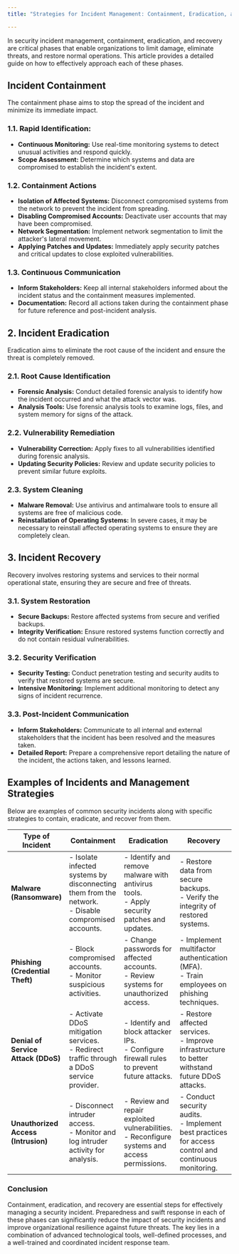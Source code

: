 ```yaml
---
title: "Strategies for Incident Management: Containment, Eradication, and Recovery"

---
```


In security incident management, containment, eradication, and recovery are critical phases that enable organizations to limit damage, eliminate threats, and restore normal operations. This article provides a detailed guide on how to effectively approach each of these phases.

## Incident Containment

The containment phase aims to stop the spread of the incident and minimize its immediate impact.

### 1.1. Rapid Identification:

   - **Continuous Monitoring:** Use real-time monitoring systems to detect unusual activities and respond quickly.
   - **Scope Assessment:** Determine which systems and data are compromised to establish the incident's extent.

### 1.2. Containment Actions

   - **Isolation of Affected Systems:** Disconnect compromised systems from the network to prevent the incident from spreading.
   - **Disabling Compromised Accounts:** Deactivate user accounts that may have been compromised.
   - **Network Segmentation:** Implement network segmentation to limit the attacker's lateral movement.
   - **Applying Patches and Updates:** Immediately apply security patches and critical updates to close exploited vulnerabilities.

### 1.3. Continuous Communication

   - **Inform Stakeholders:** Keep all internal stakeholders informed about the incident status and the containment measures implemented.
   - **Documentation:** Record all actions taken during the containment phase for future reference and post-incident analysis.

## 2. Incident Eradication

Eradication aims to eliminate the root cause of the incident and ensure the threat is completely removed.

### 2.1. Root Cause Identification

   - **Forensic Analysis:** Conduct detailed forensic analysis to identify how the incident occurred and what the attack vector was.
   - **Analysis Tools:** Use forensic analysis tools to examine logs, files, and system memory for signs of the attack.

### 2.2. Vulnerability Remediation

   - **Vulnerability Correction:** Apply fixes to all vulnerabilities identified during forensic analysis.
   - **Updating Security Policies:** Review and update security policies to prevent similar future exploits.

### 2.3. System Cleaning

   - **Malware Removal:** Use antivirus and antimalware tools to ensure all systems are free of malicious code.
   - **Reinstallation of Operating Systems:** In severe cases, it may be necessary to reinstall affected operating systems to ensure they are completely clean.

## 3. Incident Recovery

Recovery involves restoring systems and services to their normal operational state, ensuring they are secure and free of threats.

### 3.1. System Restoration

   - **Secure Backups:** Restore affected systems from secure and verified backups.
   - **Integrity Verification:** Ensure restored systems function correctly and do not contain residual vulnerabilities.

### 3.2. Security Verification

   - **Security Testing:** Conduct penetration testing and security audits to verify that restored systems are secure.
   - **Intensive Monitoring:** Implement additional monitoring to detect any signs of incident recurrence.

### 3.3. Post-Incident Communication

   - **Inform Stakeholders:** Communicate to all internal and external stakeholders that the incident has been resolved and the measures taken.
   - **Detailed Report:** Prepare a comprehensive report detailing the nature of the incident, the actions taken, and lessons learned.

## Examples of Incidents and Management Strategies

Below are examples of common security incidents along with specific strategies to contain, eradicate, and recover from them.

| **Type of Incident**                  | **Containment**                                                                                           | **Eradication**                                                                                           | **Recovery**                                                                                               |
|---------------------------------------|-----------------------------------------------------------------------------------------------------------|------------------------------------------------------------------------------------------------------------|------------------------------------------------------------------------------------------------------------|
| **Malware (Ransomware)**              | - Isolate infected systems by disconnecting them from the network.<br>- Disable compromised accounts.     | - Identify and remove malware with antivirus tools.<br>- Apply security patches and updates.                | - Restore data from secure backups.<br>- Verify the integrity of restored systems.                         |
| **Phishing (Credential Theft)**       | - Block compromised accounts.<br>- Monitor suspicious activities.                                         | - Change passwords for affected accounts.<br>- Review systems for unauthorized access.                      | - Implement multifactor authentication (MFA).<br>- Train employees on phishing techniques.                 |
| **Denial of Service Attack (DDoS)**   | - Activate DDoS mitigation services.<br>- Redirect traffic through a DDoS service provider.                | - Identify and block attacker IPs.<br>- Configure firewall rules to prevent future attacks.                | - Restore affected services.<br>- Improve infrastructure to better withstand future DDoS attacks.          |
| **Unauthorized Access (Intrusion)**   | - Disconnect intruder access.<br>- Monitor and log intruder activity for analysis.                        | - Review and repair exploited vulnerabilities.<br>- Reconfigure systems and access permissions.             | - Conduct security audits.<br>- Implement best practices for access control and continuous monitoring.     |

### Conclusion

Containment, eradication, and recovery are essential steps for effectively managing a security incident. Preparedness and swift response in each of these phases can significantly reduce the impact of security incidents and improve organizational resilience against future threats. The key lies in a combination of advanced technological tools, well-defined processes, and a well-trained and coordinated incident response team.
